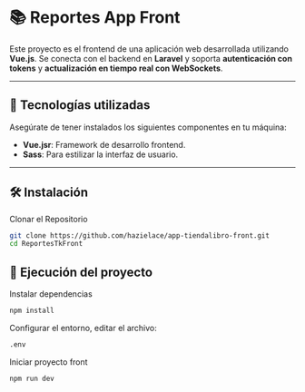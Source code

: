 # 📚 Reportes App Front

Este proyecto es el frontend de una aplicación web desarrollada utilizando **Vue.js**.  Se conecta con el backend en **Laravel** y soporta **autenticación con tokens** y **actualización en tiempo real con WebSockets**.

---

## 🚀 **Tecnologías utilizadas**
Asegúrate de tener instalados los siguientes componentes en tu máquina:

- **Vue.jsr**: Framework de desarrollo frontend.
- **Sass**: Para estilizar la interfaz de usuario.

---

## 🛠️ **Instalación**

Clonar el Repositorio
```sh
git clone https://github.com/hazielace/app-tiendalibro-front.git
cd ReportesTkFront
```

## 🚦 Ejecución del proyecto
Instalar dependencias
```sh
npm install
```
Configurar el entorno, editar el archivo:
```sh
.env
```
Iniciar proyecto front
```sh
npm run dev
```


